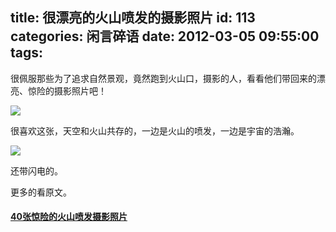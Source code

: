 title: 很漂亮的火山喷发的摄影照片
id: 113
categories: 闲言碎语
date: 2012-03-05 09:55:00
tags:
---

很佩服那些为了追求自然景观，竟然跑到火山口，摄影的人，看看他们带回来的漂亮、惊险的摄影照片吧！

![](http://m1.img.libdd.com/farm4/2012/0821/18/A45ABF652AC9ADE61186CB9619CAE117975CC1189977_500_364.jpg)</img>

很喜欢这张，天空和火山共存的，一边是火山的喷发，一边是宇宙的浩瀚。

![](http://m1.img.libdd.com/farm5/2012/0821/18/F0E0C7DA0BE2A106191EF9914FA87B5CEA80C19BE40C_300_300.GIF)</img>

还带闪电的。

更多的看原文。

#### [40张惊险的火山喷发摄影照片](http://uuhy.com/html/20061.html)
